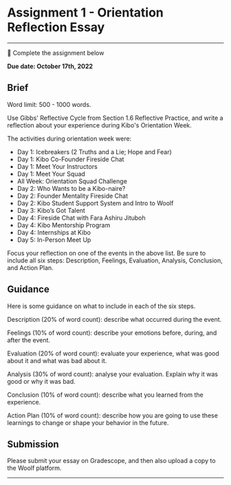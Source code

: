 # Assignment 1 - Orientation Reflection Essay
---

<aside>

📝 Complete the assignment below

</aside>

**Due date: October 17th, 2022**

## Brief

Word limit: 500 - 1000 words.

Use Gibbs' Reflective Cycle from Section 1.6 Reflective Practice, and write a reflection about your experience during Kibo's Orientation Week. 

The activities during orientation week were:
- Day 1: Icebreakers (2 Truths and a Lie; Hope and Fear)
- Day 1: Kibo Co-Founder Fireside Chat
- Day 1: Meet Your Instructors
- Day 1: Meet Your Squad
- All Week: Orientation Squad Challenge
- Day 2: Who Wants to be a Kibo-naire?
- Day 2: Founder Mentality Fireside Chat
- Day 2: Kibo Student Support System and Intro to Woolf 
- Day 3: Kibo’s Got Talent
- Day 4: Fireside Chat with Fara Ashiru Jituboh
- Day 4: Kibo Mentorship Program
- Day 4: Internships at Kibo
- Day 5: In-Person Meet Up

Focus your reflection on one of the events in the above list. Be sure to include all six steps: Description, Feelings, Evaluation, Analysis, Conclusion, and Action Plan.

## Guidance

Here is some guidance on what to include in each of the six steps.

Description (20% of word count): describe what occurred during the event.

Feelings (10% of word count): describe your emotions before, during, and after the event.

Evaluation (20% of word count): evaluate your experience, what was good about it and what was bad about it.

Analysis (30% of word count): analyse your evaluation. Explain why it was good or why it was bad.

Conclusion (10% of word count): describe what you learned from the experience.

Action Plan (10% of word count): describe how you are going to use these learnings to change or shape your behavior in the future.


## Submission

Please submit your essay on Gradescope, and then also upload a copy to the Woolf platform.

---
